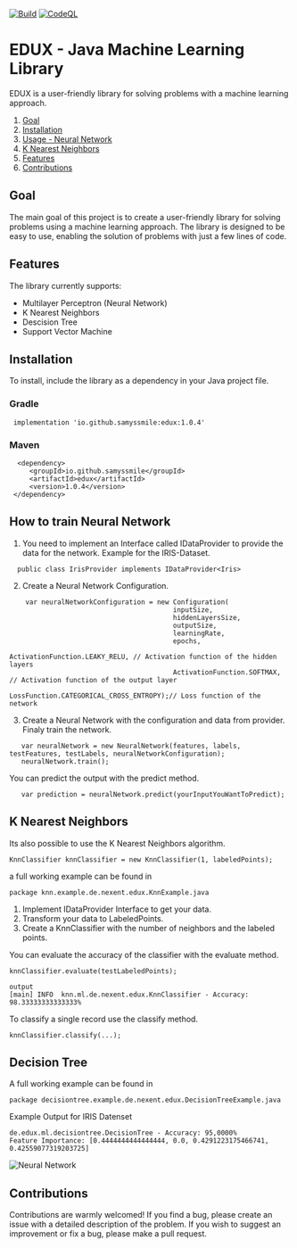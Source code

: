 [![Build](https://github.com/Samyssmile/edux/actions/workflows/gradle.yml/badge.svg?branch=main)](https://github.com/Samyssmile/edux/actions/workflows/gradle.yml)
[![CodeQL](https://github.com/Samyssmile/edux/actions/workflows/codeql-analysis.yml/badge.svg?branch=main)](https://github.com/Samyssmile/edux/actions/workflows/codeql-analysis.yml)
# EDUX - Java Machine Learning Library

EDUX is a user-friendly library for solving problems with a machine learning approach.

1. [Goal](#goal)
2. [Installation](#installation)
3. [Usage - Neural Network](#usage---neural-network)
4. [K Nearest Neighbors](#k-nearest-neighbors)
5. [Features](#features)
6. [Contributions](#contributions)

## Goal 
The main goal of this project is to create a user-friendly library for solving problems using a machine learning approach. The library is designed to be easy to use, enabling the solution of problems with just a few lines of code.

## Features

The library currently supports:

- Multilayer Perceptron (Neural Network)
- K Nearest Neighbors
- Descision Tree
- Support Vector Machine

## Installation

To install, include the library as a dependency in your Java project file.

### Gradle

```
 implementation 'io.github.samyssmile:edux:1.0.4'
```

### Maven
```
  <dependency>
     <groupId>io.github.samyssmile</groupId>
     <artifactId>edux</artifactId>
     <version>1.0.4</version>
 </dependency>
```

## How to train Neural Network

1. You need to implement an Interface called IDataProvider to provide the data for the network. Example for the IRIS-Dataset.
 ```
   public class IrisProvider implements IDataProvider<Iris>
 ```
2. Create a Neural Network Configuration.
```
    var neuralNetworkConfiguration = new Configuration(
                                         inputSize, 
                                         hiddenLayersSize, 
                                         outputSize, 
                                         learningRate,
                                         epochs,
                                         ActivationFunction.LEAKY_RELU, // Activation function of the hidden layers
                                         ActivationFunction.SOFTMAX, // Activation function of the output layer
                                         LossFunction.CATEGORICAL_CROSS_ENTROPY);// Loss function of the network
```
3. Create a Neural Network with the configuration and data from provider. Finaly train the network.
```
   var neuralNetwork = new NeuralNetwork(features, labels, testFeatures, testLabels, neuralNetworkConfiguration);
   neuralNetwork.train();
```

You can predict the output with the predict method.
```
   var prediction = neuralNetwork.predict(yourInputYouWantToPredict);
```



## K Nearest Neighbors

Its also possible to use the K Nearest Neighbors algorithm. 

    KnnClassifier knnClassifier = new KnnClassifier(1, labeledPoints);

a full working example can be found in 

    package knn.example.de.nexent.edux.KnnExample.java

1. Implement IDataProvider Interface to get your data.
2. Transform your data to LabeledPoints.
3. Create a KnnClassifier with the number of neighbors and the labeled points.

You can evaluate the accuracy of the classifier with the evaluate method.

    knnClassifier.evaluate(testLabeledPoints);
    
    output
    [main] INFO  knn.ml.de.nexent.edux.KnnClassifier - Accuracy: 98.33333333333333%

To classify a single record use the classify method.

    knnClassifier.classify(...);

## Decision Tree
A full working example can be found in 

    package decisiontree.example.de.nexent.edux.DecisionTreeExample.java

Example Output for IRIS Datenset

    de.edux.ml.decisiontree.DecisionTree - Accuracy: 95,0000%
    Feature Importance: [0.4444444444444444, 0.0, 0.4291223175466741, 0.42559077319203725]


![Neural Network](https://hc-linux.eu/github/iris-nn.png)
## Contributions

Contributions are warmly welcomed! If you find a bug, please create an issue with a detailed description of the problem. If you wish to suggest an improvement or fix a bug, please make a pull request.
